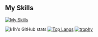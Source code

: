 ## My Skills
[![My Skills](https://skillicons.dev/icons?i=arduino,aws,bash,bootstrap,c,cloudflare,cmake,css,deno,discord,bots,docker,fastapi,firebase,flask,gcp,git,github,githubactions,go,html,idea,js,kubernetes,latex,md,mongodb,mysql,nextjs,nginx,nodejs,nuxtjs,postgres,postman,py,raspberrypi,redis,ruby,sqlite,twitter,ts,vscode,kubernetes)](https://skillicons.dev)

![k1h's GitHub stats](https://github-readme-stats.vercel.app/api?username=csenet&count_private=true&show_icons=true)
[![Top Langs](https://github-readme-stats.vercel.app/api/top-langs/?username=csenet&layout=compact)](https://github.com/anuraghazra/github-readme-stats)
[![trophy](https://github-profile-trophy.vercel.app/?username=csenet&column=8)](https://github.com/ryo-ma/github-profile-trophy)

<!--
<img src="https://wakatime.com/share/@80e0c1c6-1963-49ab-9624-da3fb2bb3c5f/a19dc6c4-409b-4899-b999-98afa392bc56.svg">
<img src="https://wakatime.com/share/@80e0c1c6-1963-49ab-9624-da3fb2bb3c5f/357e1bc1-4e95-4a5e-82ad-65b35f352058.svg">
<p align="left"> 
   <a href="http://twitter.com/k1h_tech">
    <img height="20" src="https://img.shields.io/twitter/follow/csenet?label=Twitter&logo=twitter&style=flat" />
  </a>
   <a href="https://github.com/csenet">
    <img height="20" src="https://img.shields.io/github/followers/csenet?label=follow&logo=github&style=flat" />
  </a>
</p>
-->
